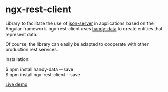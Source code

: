 # ngx-rest-client

Library to facilitate the use of [json-server](https://github.com/typicode/json-server) in applications based on the Angular framework.
ngx-rest-client uses [handy-data](https://www.npmjs.com/package/handy-data) to create entities that represent data.

Of course, the library can easily be adapted to cooperate with other production rest services.

Installation: 

$ npm install handy-data --save  
$ npm install ngx-rest-client --save

[Live demo](http://restclient.diamondtower.pl/)